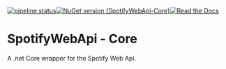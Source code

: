 [![pipeline status](https://gitlab.com/pimmerks/SpotifyWebApi/badges/master/pipeline.svg)](https://github.com/pimmerks/SpotifyWebApi)[![NuGet version (SpotifyWebApi-Core)](https://img.shields.io/nuget/v/SpotifyWebApi-Core.svg)](https://www.nuget.org/packages/SpotifyWebApi-Core/)[![Read the Docs](https://img.shields.io/readthedocs/pip.svg)](https://pimmerks.github.io/SpotifyWebApi/)

# SpotifyWebApi - Core
A .net Core wrapper for the Spotify Web Api.
